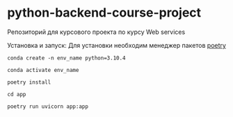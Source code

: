 # python-backend-course-project
Репозиторий для курсового проекта по курсу Web services

Установка и запуск:
Для установки необходим менеджер пакетов [poetry](https://python-poetry.org/)

```conda create -n env_name python=3.10.4```

```conda activate env_name```

```poetry install```

```cd app```

```poetry run uvicorn app:app```
